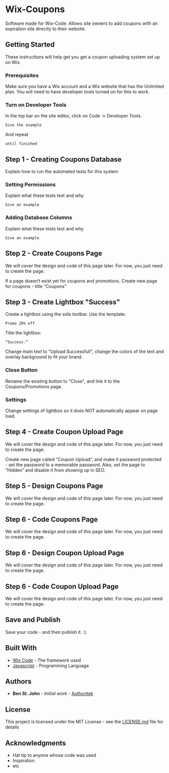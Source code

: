 # Wix-Coupons

Software made for Wix-Code. Allows site owners to add coupons with an expiration site directly to their website.

## Getting Started

These instructions will help get you get a coupon uploading system set up on Wix. 

### Prerequisites

Make sure you have a Wix account and a Wix website that has the Unlimited plan. You will need to have developer tools turned on for this to work.


### Turn on Developer Tools

In the top bar on the site editor, click on Code -> Developer Tools.


```
Give the example
```

And repeat

```
until finished
```

## Step 1 - Creating Coupons Database

Explain how to run the automated tests for this system

### Setting Permissions

Explain what these tests test and why

```
Give an example
```

### Adding Database Columns

Explain what these tests test and why

```
Give an example
```

## Step 2 - Create Coupons Page

We will cover the design and code of this page later. For now, you just need to create the page. 

If a page doesn’t exist yet for coupons and promotions. Create new page for coupons - title “Coupons”

## Step 3 - Create Lightbox "Success"

Create a lightbox using the side toolbar. Use the template:

```
Promo 20% off
```

Title the lightbox:

```
“Success.” 
```

Change main text to “Upload Successful!”, change the colors of the text and overlay background to fit your brand.

### Close Button
Rename the existing button to "Close", and link it to the Coupons/Promotions page.

### Settings
Change settings of lightbox so it does NOT automatically appear on page load.

## Step 4 - Create Coupon Upload Page

We will cover the design and code of this page later. For now, you just need to create the page.

Create new page called “Coupon Upload”, and make it password protected - set the password to a memorable password. Also, set the page to “Hidden” and disable it from showing up in SEO.

## Step 5 - Design Coupons Page

We will cover the design and code of this page later. For now, you just need to create the page.

## Step 6 - Code Coupons Page

We will cover the design and code of this page later. For now, you just need to create the page.

## Step 6 - Design Coupon Upload Page

We will cover the design and code of this page later. For now, you just need to create the page.


## Step 6 - Code Coupon Upload Page

We will cover the design and code of this page later. For now, you just need to create the page.

## Save and Publish

Save your code - and then publish it. :)

## Built With

* [Wix Code](https://www.wix.com/code/home) - The framework used
* [Javascript](https://www.javascript.com/) - Programming Language


## Authors

* **Ben St. John** - *Initial work* - [Authoritek](https://github.com/Authoritek)

## License

This project is licensed under the MIT License - see the [LICENSE.md](LICENSE.md) file for details

## Acknowledgments

* Hat tip to anyone whose code was used
* Inspiration
* etc
